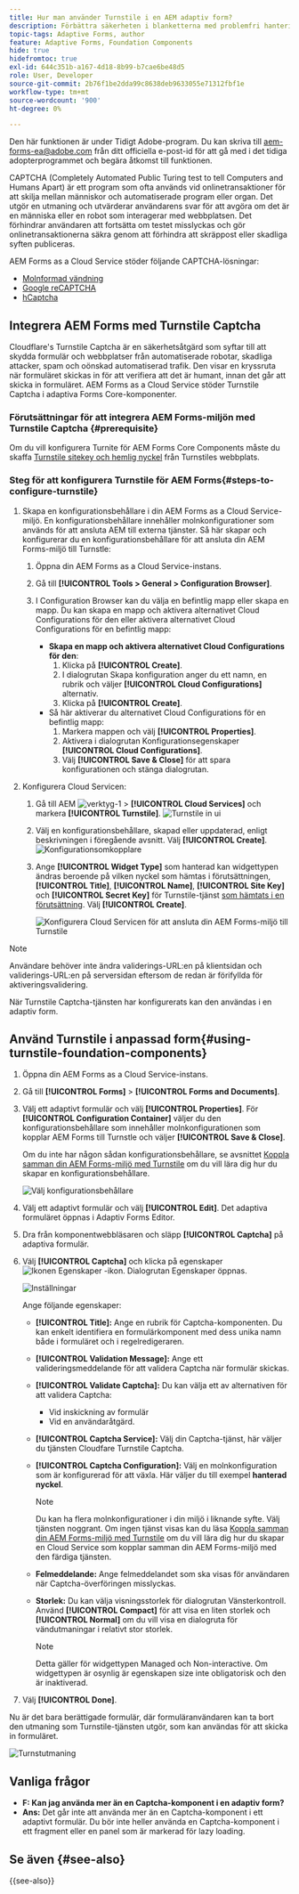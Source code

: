 ```yaml
---
title: Hur man använder Turnstile i en AEM adaptiv form?
description: Förbättra säkerheten i blanketterna med problemfri hantering. Stegvisa anvisningar inifrån!
topic-tags: Adaptive Forms, author
feature: Adaptive Forms, Foundation Components
hide: true
hidefromtoc: true
exl-id: 644c351b-a167-4d18-8b99-b7cae6be48d5
role: User, Developer
source-git-commit: 2b76f1be2dda99c8638deb9633055e71312fbf1e
workflow-type: tm+mt
source-wordcount: '900'
ht-degree: 0%

---
```


<span class="preview"> Den här funktionen är under Tidigt Adobe-program. Du kan skriva till aem-forms-ea@adobe.com från ditt officiella e-post-id för att gå med i det tidiga adopterprogrammet och begära åtkomst till funktionen. </span>

CAPTCHA (Completely Automated Public Turing test to tell Computers and Humans Apart) är ett program som ofta används vid onlinetransaktioner för att skilja mellan människor och automatiserade program eller organ. Det utgör en utmaning och utvärderar användarens svar för att avgöra om det är en människa eller en robot som interagerar med webbplatsen. Det förhindrar användaren att fortsätta om testet misslyckas och gör onlinetransaktionerna säkra genom att förhindra att skräppost eller skadliga syften publiceras.

AEM Forms as a Cloud Service stöder följande CAPTCHA-lösningar:

* [Molnformad vändning](#integrate-aem-forms-environment-with-turnstile-captcha)
* [Google reCAPTCHA](/help/forms/captcha-adaptive-forms.md)
* [hCaptcha](/help/forms/integrate-adaptive-forms-hcaptcha.md)

## Integrera AEM Forms med Turnstile Captcha

Cloudflare&#39;s Turnstile Captcha är en säkerhetsåtgärd som syftar till att skydda formulär och webbplatser från automatiserade robotar, skadliga attacker, spam och oönskad automatiserad trafik. Den visar en kryssruta när formuläret skickas in för att verifiera att det är humant, innan det går att skicka in formuläret. AEM Forms as a Cloud Service stöder Turnstile Captcha i adaptiva Forms Core-komponenter.

<!-- ![Turnstile](assets/Turnstile-challenge.png)-->

### Förutsättningar för att integrera AEM Forms-miljön med Turnstile Captcha {#prerequisite}

Om du vill konfigurera Turnite för AEM Forms Core Components måste du skaffa [Turnstile sitekey och hemlig nyckel](https://developers.cloudflare.com/turnstile/get-started/) från Turnstiles webbplats.

### Steg för att konfigurera Turnstile för AEM Forms{#steps-to-configure-turnstile}

1. Skapa en konfigurationsbehållare i din AEM Forms as a Cloud Service-miljö. En konfigurationsbehållare innehåller molnkonfigurationer som används för att ansluta AEM till externa tjänster. Så här skapar och konfigurerar du en konfigurationsbehållare för att ansluta din AEM Forms-miljö till Turnstle:
   1. Öppna din AEM Forms as a Cloud Service-instans.
   1. Gå till **[!UICONTROL Tools > General > Configuration Browser]**.
   1. I Configuration Browser kan du välja en befintlig mapp eller skapa en mapp. Du kan skapa en mapp och aktivera alternativet Cloud Configurations för den eller aktivera alternativet Cloud Configurations för en befintlig mapp:

      * **Skapa en mapp och aktivera alternativet Cloud Configurations för den**:
         1. Klicka på **[!UICONTROL Create]**.
         1. I dialogrutan Skapa konfiguration anger du ett namn, en rubrik och väljer **[!UICONTROL Cloud Configurations]** alternativ.
         1. Klicka på **[!UICONTROL Create]**.
      * Så här aktiverar du alternativet Cloud Configurations för en befintlig mapp:
         1. Markera mappen och välj **[!UICONTROL Properties]**.
         1. Aktivera i dialogrutan Konfigurationsegenskaper **[!UICONTROL Cloud Configurations]**.
         1. Välj **[!UICONTROL Save & Close]** för att spara konfigurationen och stänga dialogrutan.

1. Konfigurera Cloud Servicen:
   1. Gå till AEM ![verktyg-1](assets/tools-1.png) > **[!UICONTROL Cloud Services]** och markera **[!UICONTROL Turnstile]**.
      ![Turnstile in ui](assets/turnstile-in-ui.png)
   1. Välj en konfigurationsbehållare, skapad eller uppdaterad, enligt beskrivningen i föregående avsnitt. Välj **[!UICONTROL Create]**.
      ![Konfigurationsomkopplare](assets/config-hcaptcha.png)
   1. Ange **[!UICONTROL Widget Type]** som hanterad kan widgettypen ändras beroende på vilken nyckel som hämtas i förutsättningen, **[!UICONTROL Title]**, **[!UICONTROL Name]**, **[!UICONTROL Site Key]** och **[!UICONTROL Secret Key]** för Turnstile-tjänst [som hämtats i en förutsättning](#prerequisite). Välj **[!UICONTROL Create]**.

      ![Konfigurera Cloud Servicen för att ansluta din AEM Forms-miljö till Turnstile](assets/config-turntstile.png)

>[!NOTE]
> Användare behöver inte ändra validerings-URL:en på klientsidan och validerings-URL:en på serversidan eftersom de redan är förifyllda för aktiveringsvalidering.

När Turnstile Captcha-tjänsten har konfigurerats kan den användas i en adaptiv form.

## Använd Turnstile i anpassad form{#using-turnstile-foundation-components}

1. Öppna din AEM Forms as a Cloud Service-instans.
1. Gå till **[!UICONTROL Forms]** > **[!UICONTROL Forms and Documents]**.
1. Välj ett adaptivt formulär och välj **[!UICONTROL Properties]**. För **[!UICONTROL Configuration Container]** väljer du den konfigurationsbehållare som innehåller molnkonfigurationen som kopplar AEM Forms till Turnstle och väljer **[!UICONTROL Save & Close]**.

   Om du inte har någon sådan konfigurationsbehållare, se avsnittet [Koppla samman din AEM Forms-miljö med Turnstile](#connect-your-forms-environment-with-turnstile-service) om du vill lära dig hur du skapar en konfigurationsbehållare.

   ![Välj konfigurationsbehållare](/help/forms/assets/captcha-properties.png)

1. Välj ett adaptivt formulär och välj **[!UICONTROL Edit]**. Det adaptiva formuläret öppnas i Adaptiv Forms Editor.
1. Dra från komponentwebbläsaren och släpp **[!UICONTROL Captcha]** på adaptiva formulär.
1. Välj **[!UICONTROL Captcha]** och klicka på egenskaper ![Ikonen Egenskaper](assets/configure-icon.svg) -ikon. Dialogrutan Egenskaper öppnas.

   ![Inställningar](assets/turnstile-setting-v1.png)

   Ange följande egenskaper:

   * **[!UICONTROL Title]:** Ange en rubrik för Captcha-komponenten. Du kan enkelt identifiera en formulärkomponent med dess unika namn både i formuläret och i regelredigeraren.
   * **[!UICONTROL Validation Message]:** Ange ett valideringsmeddelande för att validera Captcha när formulär skickas.
   * **[!UICONTROL Validate Captcha]:** Du kan välja ett av alternativen för att validera Captcha:
      * Vid inskickning av formulär
      * Vid en användaråtgärd.
   * **[!UICONTROL Captcha Service]:** Välj din Captcha-tjänst, här väljer du tjänsten Cloudfare Turnstile Captcha.
   * **[!UICONTROL Captcha Configuration]:** Välj en molnkonfiguration som är konfigurerad för att växla. Här väljer du till exempel **hanterad nyckel**.
     >[!NOTE]
     >Du kan ha flera molnkonfigurationer i din miljö i liknande syfte. Välj tjänsten noggrant. Om ingen tjänst visas kan du läsa [Koppla samman din AEM Forms-miljö med Turnstile](#connect-your-forms-environment-with-turnstile-service) om du vill lära dig hur du skapar en Cloud Service som kopplar samman din AEM Forms-miljö med den färdiga tjänsten.

   * **Felmeddelande:** Ange felmeddelandet som ska visas för användaren när Captcha-överföringen misslyckas.
   * **Storlek:** Du kan välja visningsstorlek för dialogrutan Vänsterkontroll. Använd **[!UICONTROL Compact]** för att visa en liten storlek och **[!UICONTROL Normal]** om du vill visa en dialogruta för vändutmaningar i relativt stor storlek.


     >[!NOTE]
     >Detta gäller för widgettypen Managed och Non-interactive. Om widgettypen är osynlig är egenskapen size inte obligatorisk och den är inaktiverad.

1. Välj **[!UICONTROL Done]**.

Nu är det bara berättigade formulär, där formuläranvändaren kan ta bort den utmaning som Turnstile-tjänsten utgör, som kan användas för att skicka in formuläret.

![Turnstutmaning](assets/turnstile-challenge.png)

## Vanliga frågor

* **F: Kan jag använda mer än en Captcha-komponent i en adaptiv form?**
* **Ans:** Det går inte att använda mer än en Captcha-komponent i ett adaptivt formulär. Du bör inte heller använda en Captcha-komponent i ett fragment eller en panel som är markerad för lazy loading.

## Se även {#see-also}

{{see-also}}
